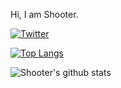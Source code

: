 Hi, I am Shooter.

[![Twitter](https://img.shields.io/twitter/url?label=shooter&url=https%3A%2F%2Ftwitter.com%2Fliushooter)](https://twitter.com/liushooter)

[![Top Langs](https://github-readme-stats.vercel.app/api/top-langs/?username=liushooter&hide=html)](https://github.com/liushooter)

![Shooter's github stats](https://github-readme-stats.vercel.app/api?username=liushooter&show_icons=true&theme=radical)
